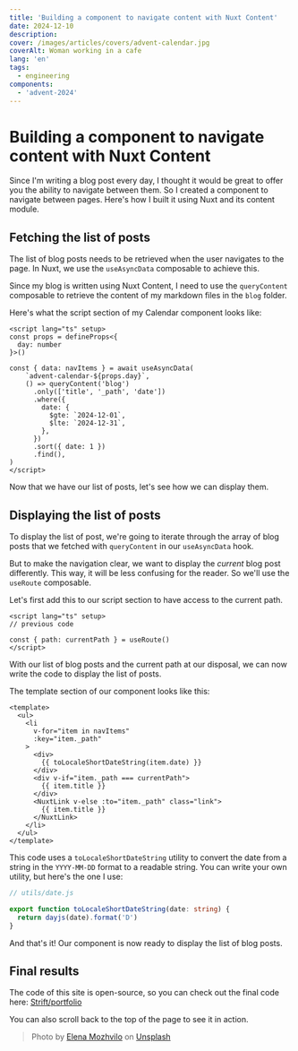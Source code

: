 ```yaml
---
title: 'Building a component to navigate content with Nuxt Content'
date: 2024-12-10
description:
cover: /images/articles/covers/advent-calendar.jpg
coverAlt: Woman working in a cafe
lang: 'en'
tags:
  - engineering
components:
  - 'advent-2024'
---
```


# Building a component to navigate content with Nuxt Content

Since I'm writing a blog post every day, I thought it would be great to offer you the ability to navigate between them. So I created a component to navigate between pages. Here's how I built it using Nuxt and its content module.

## Fetching the list of posts

The list of blog posts needs to be retrieved when the user navigates to the page. In Nuxt, we use the `useAsyncData` composable to achieve this.

Since my blog is written using Nuxt Content, I need to use the `queryContent` composable to retrieve the content of my markdown files in the `blog` folder.

Here's what the script section of my Calendar component looks like:

```vue
<script lang="ts" setup>
const props = defineProps<{
  day: number
}>()

const { data: navItems } = await useAsyncData(
    `advent-calendar-${props.day}`,
    () => queryContent('blog')
      .only(['title', '_path', 'date'])
      .where({
        date: {
          $gte: `2024-12-01`,
          $lte: `2024-12-31`,
        },
      })
      .sort({ date: 1 })
      .find(),
)
</script>
```

Now that we have our list of posts, let's see how we can display them.

## Displaying the list of posts

To display the list of post, we're going to iterate through the array of blog posts that we fetched with `queryContent` in our `useAsyncData` hook.

But to make the navigation clear, we want to display the _current_ blog post differently. This way, it will be less confusing for the reader. So we'll use the `useRoute` composable.

Let's first add this to our script section to have access to the current path.

```vue
<script lang="ts" setup>
// previous code

const { path: currentPath } = useRoute()
</script>
```

With our list of blog posts and the current path at our disposal, we can now write the code to display the list of posts.

The template section of our component looks like this:

```vue
<template>
  <ul>
    <li
      v-for="item in navItems"
      :key="item._path"
    >
      <div>
        {{ toLocaleShortDateString(item.date) }}
      </div>
      <div v-if="item._path === currentPath">
        {{ item.title }}
      </div>
      <NuxtLink v-else :to="item._path" class="link">
        {{ item.title }}
      </NuxtLink>
    </li>
  </ul>
</template>
```

This code uses a `toLocaleShortDateString` utility to convert the date from a string in the `YYYY-MM-DD` format to a readable string. You can write your own utility, but here's the one I use:

```ts
// utils/date.js

export function toLocaleShortDateString(date: string) {
  return dayjs(date).format('D')
}
```

And that's it! Our component is now ready to display the list of blog posts.

## Final results

The code of this site is open-source, so you can check out the final code here: [Strift/portfolio](https://github.com/strift/portfolio)

You can also scroll back to the top of the page to see it in action.

> Photo by <a href="https://unsplash.com/@miracleday?utm_content=creditCopyText&utm_medium=referral&utm_source=unsplash">Elena Mozhvilo</a> on <a href="https://unsplash.com/photos/white-and-red-wooden-cube-LJ5ZYYZAOWo?utm_content=creditCopyText&utm_medium=referral&utm_source=unsplash">Unsplash</a>
